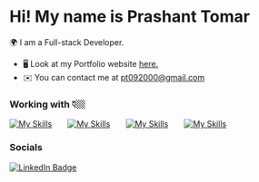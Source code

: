 Hi! My name is Prashant Tomar
========================================================================================================================================

🌍 I am a Full-stack Developer.
<br/>
* 🖥️  Look at my Portfolio website [here.](http://prashant-portfolio-umber.vercel.app/)
* ✉️  You can contact me at [pt092000@gmail.com](mailto:pt092000@gmail.com)

### Working with 👇🏼

[![My Skills](https://skillicons.dev/icons?i=js,ts)](https://skillicons.dev) &nbsp;&nbsp;&nbsp;&nbsp;&nbsp; [![My Skills](https://skillicons.dev/icons?i=react,next)](https://skillicons.dev) &nbsp;&nbsp;&nbsp;&nbsp;&nbsp; [![My Skills](https://skillicons.dev/icons?i=tailwind,mui)](https://skillicons.dev) &nbsp;&nbsp;&nbsp;&nbsp;&nbsp; [![My Skills](https://skillicons.dev/icons?i=nodejs,express)](https://skillicons.dev) &nbsp;&nbsp;&nbsp;&nbsp;&nbsp; 
<br/>

### Socials

<div id="badges">
  <a href="https://www.linkedin.com/in/prashant-tomar-504355200/">
    <img src="https://img.shields.io/badge/LinkedIn-blue?style=for-the-badge&logo=linkedin&logoColor=white" alt="LinkedIn Badge"/>
  </a>
</div>


